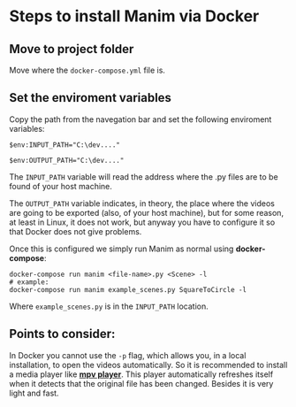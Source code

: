 # Steps to install Manim via Docker

## Move to project folder

Move where the `docker-compose.yml` file is.

## Set the enviroment variables

Copy the path from the navegation bar and set the following enviroment variables:

```
$env:INPUT_PATH="C:\dev...."
```

```
$env:OUTPUT_PATH="C:\dev...."
```

The `INPUT_PATH` variable will read the address where the .py files are to be found of your host machine.

The `OUTPUT_PATH` variable indicates, in theory, the place where the videos are going to be exported (also, of your host machine), but for some reason, at least in Linux, it does not work, but anyway you have to configure it so that Docker does not give problems.

Once this is configured we simply run Manim as normal using **docker-compose**:

```
docker-compose run manim <file-name>.py <Scene> -l
# example:
docker-compose run manim example_scenes.py SquareToCircle -l
```

Where `example_scenes.py` is in the `INPUT_PATH` location.

## Points to consider:

In Docker you cannot use the `-p` flag, which allows you, in a local installation, to open the videos automatically. So it is recommended to install a media player like [**mpv player**](https://mpv.io/installation/). This player automatically refreshes itself when it detects that the original file has been changed. Besides it is very light and fast.